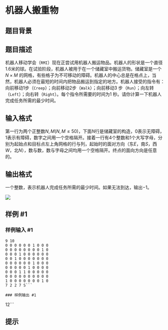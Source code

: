 # 机器人搬重物

## 题目背景



## 题目描述

机器人移动学会（`RMI`）现在正尝试用机器人搬运物品。机器人的形状是一个直径$1.6$米的球。在试验阶段，机器人被用于在一个储藏室中搬运货物。储藏室是一个 $N \times M$ 的网格，有些格子为不可移动的障碍。机器人的中心总是在格点上，当然，机器人必须在最短的时间内把物品搬运到指定的地方。机器人接受的指令有：向前移动$1$步（`Creep`）；向前移动2步（`Walk`）；向前移动$3$ 步（`Run`）；向左转（`Left`）；向右转（`Right`）。每个指令所需要的时间为$1$ 秒。请你计算一下机器人完成任务所需的最少时间。


## 输入格式

第一行为两个正整数$N,M(N,M \le 50)$，下面$N$行是储藏室的构造，$0$表示无障碍，$1$表示有障碍，数字之间用一个空格隔开。接着一行有$4$个整数和$1$个大写字母，分别为起始点和目标点左上角网格的行与列，起始时的面对方向（东$E$，南$S$，西$W$，北$N$），数与数，数与字母之间均用一个空格隔开。终点的面向方向是任意的。


## 输出格式

一个整数，表示机器人完成任务所需的最少时间。如果无法到达，输出$-1$。

 
![](https://cdn.luogu.com.cn/upload/pic/39.png)


## 样例 #1

### 样例输入 #1
```
9 10
0 0 0 0 0 0 1 0 0 0
0 0 0 0 0 0 0 0 1 0
0 0 0 1 0 0 0 0 0 0
0 0 1 0 0 0 0 0 0 0
0 0 0 0 0 0 1 0 0 0
0 0 0 0 0 1 0 0 0 0
0 0 0 1 1 0 0 0 0 0
0 0 0 0 0 0 0 0 0 0
1 0 0 0 0 0 0 0 1 0
7 2 2 7 S```

### 样例输出 #1

```
12```

## 提示


